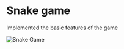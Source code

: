 # Snake game
Implemented the basic features of the game

![Snake Game](https://user-images.githubusercontent.com/76060198/106368313-f4c0c000-6348-11eb-9010-62d06457de3f.gif)


